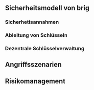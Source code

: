 ## Sicherheitsmodell von brig

### Sicherhetisannahmen

### Ableitung von Schlüsseln

### Dezentrale Schlüsselverwaltung

## Angriffsszenarien 

## Risikomanagement
